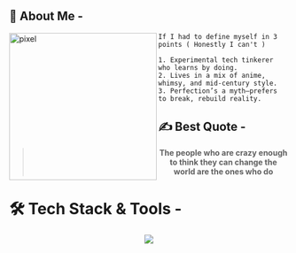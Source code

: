 ## 📜 About Me -

<img src="https://tenor.com/es/view/dark-souls-gif-16150712255956092871.gif" alt="pixel" width="266" align="left"> 

```
If I had to define myself in 3 points ( Honestly I can't )

1. Experimental tech tinkerer who learns by doing.
2. Lives in a mix of anime, whimsy, and mid-century style.
3. Perfection’s a myth—prefers to break, rebuild reality.
```

## ✍️ Best Quote -
<div align="center" width="50">
  
  <blockquote>
    <p><b>The people who are crazy enough to think they can change the world are the ones who do</b></p>
  </blockquote>
  
</div>

# 🛠 Tech Stack & Tools -
<p align="center">
  <a href="https://skillicons.dev">
    <img src="https://skillicons.dev/icons?i=html,css,js,ts,py,react,github,vscode,notion,windows" />
  </a>
</p>